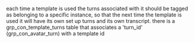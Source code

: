 each time a template is used the turns associated with it should be tagged as belonging to a specific instance, so that the next time the template is used it will have its own set up turns and its own transcript. there is a grp_con_template_turns table that associates a 'turn_id' (grp_con_avatar_turn) with a template id 